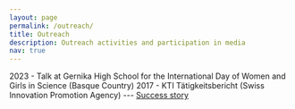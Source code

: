 ```yaml
---
layout: page
permalink: /outreach/
title: Outreach
description: Outreach activities and participation in media  
nav: true
---
```


2023 - Talk at Gernika High School for the International Day of Women and Girls in Science (Basque Country)
2017 - KTI Tätigkeitsbericht (Swiss Innovation Promotion Agency) --- [Success story](https://ethz.ch/content/dam/ethz/special-interest/erdw/geophysics/computational-seismology-dam/documents/Success_Story_2017.pdf) 
